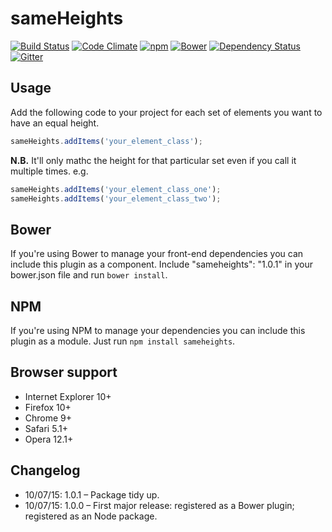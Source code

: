 # sameHeights

[![Build Status](https://travis-ci.org/jonnyhaynes/sameHeights.svg?branch=master)](https://travis-ci.org/jonnyhaynes/sameHeights) [![Code Climate](https://codeclimate.com/github/jonnyhaynes/sameHeights/badges/gpa.svg)](https://codeclimate.com/github/jonnyhaynes/sameHeights) [![npm](https://img.shields.io/npm/v/sameheights.svg)](https://www.npmjs.com/package/sameheights) [![Bower](https://img.shields.io/bower/v/sameheights.svg)](https://github.com/jonnyhaynes/sameheights) [![Dependency Status](https://david-dm.org/jonnyhaynes/sameheights.svg)](https://david-dm.org/jonnyhaynes/sameheights) [![Gitter](https://badges.gitter.im/Join%20Chat.svg)](https://gitter.im/jonnyhaynes/sameheights?utm_source=badge&utm_medium=badge&utm_campaign=pr-badge)

## Usage

Add the following code to your project for each set of elements you want to have an equal height.

```javascript
sameHeights.addItems('your_element_class');
```

**N.B.** It'll only mathc the height for that particular set even if you call it multiple times. e.g.

```javascript
sameHeights.addItems('your_element_class_one');
sameHeights.addItems('your_element_class_two');
```

## Bower

If you're using Bower to manage your front-end dependencies you can include this plugin as a component. Include "sameheights": "1.0.1" in your bower.json file and run `bower install`.

## NPM
If you're using NPM to manage your dependencies you can include this plugin as a module. Just run `npm install sameheights`.

## Browser support

* Internet Explorer 10+
* Firefox 10+
* Chrome 9+
* Safari 5.1+
* Opera 12.1+

## Changelog

* 10/07/15: 1.0.1 – Package tidy up.
* 10/07/15: 1.0.0 – First major release: registered as a Bower plugin; registered as an Node package.
